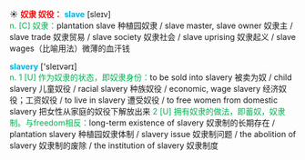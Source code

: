 ☀ <font color="red">**奴隶 奴役：**</font>
<font color="sky blue">**slave**</font> [sleɪv]  
<font color="#00b050">n. [C] 奴隶：</font>plantation slave 种植园奴隶 / slave master, slave owner 奴隶主 / slave trade 奴隶贸易 / slave society 奴隶社会 / slave uprising 奴隶起义 / slave wages（比喻用法）微薄的血汗钱

<font color="sky blue">**slavery**</font> ['sleɪvərɪ]  
<font color="#00b050">n. 1 [U] 作为奴隶的状态，即奴隶身份：</font>to be sold into slavery 被卖为奴 / child slavery 儿童奴役 / racial slavery 种族奴役 / economic, wage slavery 经济奴役；工资奴役 / to live in slavery 遭受奴役 / to free women from domestic slavery 把女性从家庭的奴役下解放出来 <font color="#00b050">2 [U]  拥有奴隶的做法，即蓄奴，奴隶制。与freedom相反：</font>long-term existence of slavery 奴隶制的长期存在 / plantation slavery 种植园奴隶体制 / slavery issue 奴隶制问题 / the abolition of slavery 奴隶制的废除 / the institution of slavery 奴隶制度

